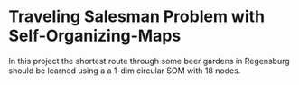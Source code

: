 # Traveling Salesman Problem with Self-Organizing-Maps

In this project the shortest route through some beer gardens in Regensburg should be learned using a a 1-dim
circular SOM with 18 nodes.
